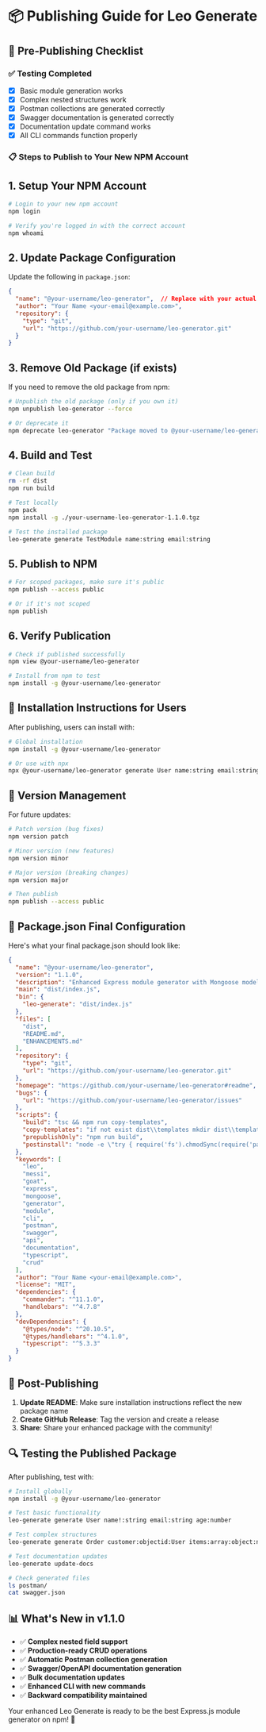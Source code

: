 # 📦 Publishing Guide for Leo Generate

## 🎯 Pre-Publishing Checklist

### ✅ Testing Completed
- [x] Basic module generation works
- [x] Complex nested structures work
- [x] Postman collections are generated correctly
- [x] Swagger documentation is generated correctly
- [x] Documentation update command works
- [x] All CLI commands function properly

### 📋 Steps to Publish to Your New NPM Account

## 1. **Setup Your NPM Account**

```bash
# Login to your new npm account
npm login

# Verify you're logged in with the correct account
npm whoami
```

## 2. **Update Package Configuration**

Update the following in `package.json`:

```json
{
  "name": "@your-username/leo-generator",  // Replace with your actual username
  "author": "Your Name <your-email@example.com>",
  "repository": {
    "type": "git",
    "url": "https://github.com/your-username/leo-generator.git"
  }
}
```

## 3. **Remove Old Package (if exists)**

If you need to remove the old package from npm:

```bash
# Unpublish the old package (only if you own it)
npm unpublish leo-generator --force

# Or deprecate it
npm deprecate leo-generator "Package moved to @your-username/leo-generator"
```

## 4. **Build and Test**

```bash
# Clean build
rm -rf dist
npm run build

# Test locally
npm pack
npm install -g ./your-username-leo-generator-1.1.0.tgz

# Test the installed package
leo-generate generate TestModule name:string email:string
```

## 5. **Publish to NPM**

```bash
# For scoped packages, make sure it's public
npm publish --access public

# Or if it's not scoped
npm publish
```

## 6. **Verify Publication**

```bash
# Check if published successfully
npm view @your-username/leo-generator

# Install from npm to test
npm install -g @your-username/leo-generator
```

## 🚀 **Installation Instructions for Users**

After publishing, users can install with:

```bash
# Global installation
npm install -g @your-username/leo-generator

# Or use with npx
npx @your-username/leo-generator generate User name:string email:string
```

## 📝 **Version Management**

For future updates:

```bash
# Patch version (bug fixes)
npm version patch

# Minor version (new features)
npm version minor

# Major version (breaking changes)
npm version major

# Then publish
npm publish --access public
```

## 🔧 **Package.json Final Configuration**

Here's what your final package.json should look like:

```json
{
  "name": "@your-username/leo-generator",
  "version": "1.1.0",
  "description": "Enhanced Express module generator with Mongoose models, Postman collections, and Swagger documentation",
  "main": "dist/index.js",
  "bin": {
    "leo-generate": "dist/index.js"
  },
  "files": [
    "dist",
    "README.md",
    "ENHANCEMENTS.md"
  ],
  "repository": {
    "type": "git",
    "url": "https://github.com/your-username/leo-generator.git"
  },
  "homepage": "https://github.com/your-username/leo-generator#readme",
  "bugs": {
    "url": "https://github.com/your-username/leo-generator/issues"
  },
  "scripts": {
    "build": "tsc && npm run copy-templates",
    "copy-templates": "if not exist dist\\templates mkdir dist\\templates && xcopy /E /I /Y src\\templates\\*.hbs dist\\templates\\",
    "prepublishOnly": "npm run build",
    "postinstall": "node -e \"try { require('fs').chmodSync(require('path').join(__dirname, 'dist/index.js'), '755') } catch(e) {}\""
  },
  "keywords": [
    "leo",
    "messi",
    "goat",
    "express",
    "mongoose",
    "generator",
    "module",
    "cli",
    "postman",
    "swagger",
    "api",
    "documentation",
    "typescript",
    "crud"
  ],
  "author": "Your Name <your-email@example.com>",
  "license": "MIT",
  "dependencies": {
    "commander": "^11.1.0",
    "handlebars": "^4.7.8"
  },
  "devDependencies": {
    "@types/node": "^20.10.5",
    "@types/handlebars": "^4.1.0",
    "typescript": "^5.3.3"
  }
}
```

## 🎉 **Post-Publishing**

1. **Update README**: Make sure installation instructions reflect the new package name
2. **Create GitHub Release**: Tag the version and create a release
3. **Share**: Share your enhanced package with the community!

## 🔍 **Testing the Published Package**

After publishing, test with:

```bash
# Install globally
npm install -g @your-username/leo-generator

# Test basic functionality
leo-generate generate User name!:string email:string age:number

# Test complex structures
leo-generate generate Order customer:objectid:User items:array:object:name:string:price:number status:enum[pending,shipped]

# Test documentation updates
leo-generate update-docs

# Check generated files
ls postman/
cat swagger.json
```

## 📊 **What's New in v1.1.0**

- ✅ **Complex nested field support**
- ✅ **Production-ready CRUD operations**
- ✅ **Automatic Postman collection generation**
- ✅ **Swagger/OpenAPI documentation generation**
- ✅ **Bulk documentation updates**
- ✅ **Enhanced CLI with new commands**
- ✅ **Backward compatibility maintained**

Your enhanced Leo Generate is ready to be the best Express.js module generator on npm! 🚀